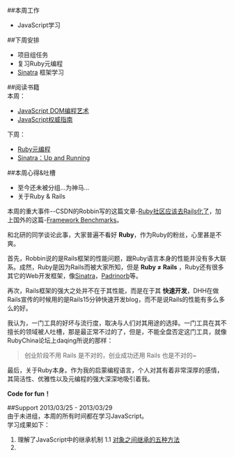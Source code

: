 ##本周工作
- JavaScript学习

##下周安排
- 项目组任务
- 复习Ruby元编程
- [Sinatra](http://www.sinatrarb.com/) 框架学习

##阅读书籍  
本周：  
- [JavaScript DOM编程艺术](http://book.douban.com/subject/1921890/)
- [JavaScript权威指南](http://book.douban.com/subject/2228378/)  

下周：    
- [Ruby元编程](http://book.douban.com/subject/7056800/)
- [Sinatra：Up and Running](http://book.douban.com/subject/6429591/)

##本周心得&吐槽  
- 至今还未被分组...为神马...
- 关于Ruby & Rails 

本周的重大事件--CSDN的Robbin写的这篇文章-[Ruby社区应该去Rails化了](http://robbinfan.com/blog/40/ruby-off-rails)，加上国外的这篇-[Framework Benchmarks](http://www.techempower.com/blog/2013/03/28/framework-benchmarks/)。 

和北研的同学谈论此事，大家普遍不看好 **Ruby**，作为Ruby的粉丝，心里甚是不爽。  

首先，Robbin说的是Rails框架的性能问题，跟Ruby语言本身的性能并没有多大联系。成然，Ruby是因为Rails而被大家所知，但是 **Ruby ≠ Rails** ，Ruby还有很多其它的Web开发框架，像[Sinatra](http://www.sinatrarb.com/)，[Padrinorb](http://www.padrinorb.com/)等。  

再次，Rails框架的强大之处并不在于其性能，而是在于其 **快速开发**，DHH在做Rails宣传的时候用的是Rails15分钟快速开发blog，而不是说Rails的性能有多么多么的好。  

我认为，一门工具的好坏与流行度，取决与人们对其用途的选择。一门工具在其不擅长的领域被人吐槽，那是最正常不过的了，但是，不能全盘否定这门工具，就像RubyChina论坛上daqing所说的那样：  

> 创业阶段不用 Rails 是不对的，创业成功还用 Rails 也是不对的~  

最后，关于Ruby本身。作为我的启蒙编程语言，个人对其有着非常深厚的感情，其简洁性、优雅性以及元编程的强大深深地吸引着我。  

**Code for fun！**

##Support 2013/03/25 - 2013/03/29  
由于未进组，本周的所有时间都在学习JavaScript。  
学习成果如下：  
1. 理解了JavaScript中的继承机制
  1.1 [对象之间继承的五种方法](https://github.com/NaixSpirit/wiki/blob/master/javascript/inheritance-in-js.md)
2. 
